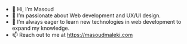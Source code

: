 - 👋 Hi, I’m Masoud
- 👀 I’m passionate about Web development and UX/UI design.
- 🌱 I’m always eager to learn new technologies in web development to expand my knowledge.
- 📫 Reach out to me at https://masoudmaleki.com
